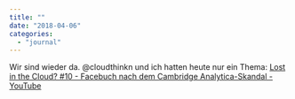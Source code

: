 ```yaml
---
title: ""
date: "2018-04-06"
categories: 
  - "journal"
---
```


Wir sind wieder da. @cloudthinkn und ich hatten heute nur ein Thema: [Lost in the Cloud? #10 - Facebuch nach dem Cambridge Analytica-Skandal - YouTube](https://www.youtube.com/watch?v=pNeKx1-br40&feature=youtu.be)
